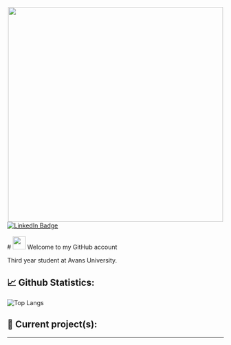 <div id="header" align="center">
  <img src="https://cdn.dribbble.com/users/1925067/screenshots/3883105/media/e3f55465f420eb39a036e5f539f7408d.jpg" width="500"/>
</div>
<div id="badges">
  <a href="https://www.linkedin.com/in/caelan-van-eijnsbergen-03776323a/">
    <img src="https://img.shields.io/badge/LinkedIn-blue?style=for-the-badge&logo=linkedin&logoColor=white" alt="LinkedIn Badge"/>
    <br><br>
    <img src="https://komarev.com/ghpvc/?username=Perunaz&style=flat-square&color=blue" alt=""/>
  </a>
</div>
# <img src="https://media.giphy.com/media/hvRJCLFzcasrR4ia7z/giphy.gif" width="30px"/> Welcome to my GitHub account

Third year student at Avans University.

## 📈 Github Statistics:
![Top Langs](https://github-readme-stats.vercel.app/api/top-langs/?username=Perunaz&layout=compact&theme=vision-friendly-dark)

## 👷 Current project(s):

---
